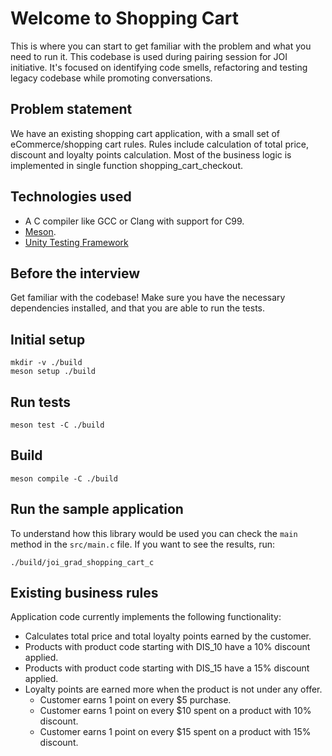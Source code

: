 # Welcome to Shopping Cart

This is where you can start to get familiar with the problem and what you need to run it.
This codebase is used during pairing session for JOI initiative.
It's focused on identifying code smells, refactoring and testing legacy codebase while promoting
conversations.

## Problem statement

We have an existing shopping cart application, with a small set of eCommerce/shopping cart rules.
Rules include calculation of total price, discount and loyalty points calculation.
Most of the business logic is implemented in single function shopping_cart_checkout.

## Technologies used

- A C compiler like GCC or Clang with support for C99.
- [Meson](https://mesonbuild.com/).
- [Unity Testing Framework](https://github.com/ThrowTheSwitch/Unity)

## Before the interview

Get familiar with the codebase!
Make sure you have the necessary dependencies installed, and that you are able to run the tests.

## Initial setup

```console
mkdir -v ./build
meson setup ./build
```

## Run tests

```console
meson test -C ./build
```

## Build

```console
meson compile -C ./build
```

## Run the sample application

To understand how this library would be used you can check the `main` method in the `src/main.c` file.
If you want to see the results, run:

```console
./build/joi_grad_shopping_cart_c
```

## Existing business rules

Application code currently implements the following functionality:

- Calculates total price and total loyalty points earned by the customer.
- Products with product code starting with DIS_10 have a 10% discount applied.
- Products with product code starting with DIS_15 have a 15% discount applied.
- Loyalty points are earned more when the product is not under any offer.
  - Customer earns 1 point on every \$5 purchase.
  - Customer earns 1 point on every \$10 spent on a product with 10% discount.
  - Customer earns 1 point on every \$15 spent on a product with 15% discount.

